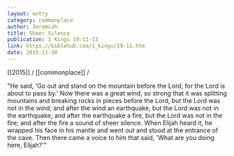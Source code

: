 ```yaml
---
layout: entry
category: commonplace
author: Jeremiah
title: Sheer Silence
publication: 1 Kings 19:11-13
link: https://biblehub.com/1_kings/19-11.htm
date: 2015-11-30
---
```


[[2015]] / [[commonplace]] / 

"He said, 'Go out and stand on the mountain before the Lord, for the Lord is about to pass by.' Now there was a great wind, so strong that it was splitting mountains and breaking rocks in pieces before the Lord, but the Lord was not in the wind; and after the wind an earthquake, but the Lord was not in the earthquake; and after the earthquake a fire, but the Lord was not in the fire; and after the fire a sound of sheer silence. When Elijah heard it, he wrapped his face in his mantle and went out and stood at the entrance of the cave. Then there came a voice to him that said, 'What are you doing here, Elijah?'"
